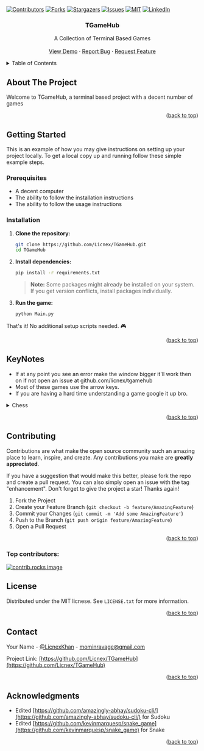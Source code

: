 <a id="readme-top"></a>
[![Contributors][contributors-shield]][contributors-url]
[![Forks][forks-shield]][forks-url]
[![Stargazers][stars-shield]][stars-url]
[![Issues][issues-shield]][issues-url]
[![MIT][license-shield]][license-url]
[![LinkedIn][linkedin-shield]][linkedin-url]



<h3 align="center">TGameHub</h3>

  <p align="center">
    A Collection of Terminal Based Games
    <br />
    <br />
    <a href="https://github.com/Licnex/TGameHub">View Demo</a>
    &middot;
    <a href="https://github.com/Licnex/TGameHub/issues/new?labels=bug&template=bug-report---.md">Report Bug</a>
    &middot;
    <a href="https://github.com/Licnex/TGameHub/issues/new?labels=enhancement&template=feature-request---.md">Request Feature</a>
  </p>
</div>



<!-- TABLE OF CONTENTS -->
<details>
  <summary>Table of Contents</summary>
  <ol>
    <li>
      <a href="#about-the-project">About The Project</a>
      <ul>
        <li><a href="#built-with">Built With</a></li>
      </ul>
    </li>
    <li>
      <a href="#getting-started">Getting Started</a>
      <ul>
        <li><a href="#prerequisites">Prerequisites</a></li>
        <li><a href="#installation">Installation</a></li>
      </ul>
    </li>
    <li><a href="#usage">Usage</a></li>
    <li><a href="#contributing">Contributing</a></li>
    <li><a href="#license">License</a></li>
    <li><a href="#contact">Contact</a></li>
    <li><a href="#acknowledgments">Acknowledgments</a></li>
  </ol>
</details>



<!-- ABOUT THE PROJECT -->
## About The Project

Welcome to TGameHub, a terminal based project with a decent number of games

<p align="right">(<a href="#readme-top">back to top</a>)</p>



<!-- GETTING STARTED -->
## Getting Started
This is an example of how you may give instructions on setting up your project locally.
To get a local copy up and running follow these simple example steps.

### Prerequisites
* A decent computer
* The ability to follow the installation instructions
* The ability to follow the usage instructions

### Installation

1. **Clone the repository:**
   ```bash
   git clone https://github.com/Licnex/TGameHub.git
   cd TGameHub
   ```

2. **Install dependencies:**
   ```bash
   pip install -r requirements.txt
   ```
   > **Note:** Some packages might already be installed on your system. If you get version conflicts, install packages individually.

3. **Run the game:**
   ```bash
   python Main.py
   ```

That's it! No additional setup scripts needed. 🎮

<p align="right">(<a href="#readme-top">back to top</a>)</p>



<!-- USAGE EXAMPLES -->
## KeyNotes
* If at any point you see an error make the window bigger it'll work then on if not open an issue at github.com/licnex/tgamehub
* Most of these games use the arrow keys. 
* If you are having a hard time understanding a game google it up bro.
<details>
  <summary>Chess</summary>
  <p>
    To play chess you use the arrow keys and enter for selection of a piece moreover there certain marks to indicate stuff eg a selected pawn would look like `[P]` and checked king would look like `k*`.If you are having trouble with the game saying "illegal selection/move" first watch this video https://www.youtube.com/watch?v=OCSbzArwB10 then if the problem presists open an issue

  </p>
</details>

<p align="right">(<a href="#readme-top">back to top</a>)</p>


<!-- CONTRIBUTING -->
## Contributing

Contributions are what make the open source community such an amazing place to learn, inspire, and create. Any contributions you make are **greatly appreciated**.

If you have a suggestion that would make this better, please fork the repo and create a pull request. You can also simply open an issue with the tag "enhancement".
Don't forget to give the project a star! Thanks again!

1. Fork the Project
2. Create your Feature Branch (`git checkout -b feature/AmazingFeature`)
3. Commit your Changes (`git commit -m 'Add some AmazingFeature'`)
4. Push to the Branch (`git push origin feature/AmazingFeature`)
5. Open a Pull Request

<p align="right">(<a href="#readme-top">back to top</a>)</p>

### Top contributors:

<a href="https://github.com/Licnex/TGameHub/graphs/contributors">
  <img src="https://contrib.rocks/image?repo=Licnex/TGameHub" alt="contrib.rocks image" />
</a>



<!-- LICENSE -->
## License

Distributed under the MIT licnese. See `LICENSE.txt` for more information.

<p align="right">(<a href="#readme-top">back to top</a>)</p>



<!-- CONTACT -->
## Contact

Your Name - [@LicnexKhan](https://twitter.com/LicnexKhan) - mominravage@gmail.com

Project Link: [https://github.com/Licnex/TGameHub](https://github.com/Licnex/TGameHub)

<p align="right">(<a href="#readme-top">back to top</a>)</p>



<!-- ACKNOWLEDGMENTS -->
## Acknowledgments

* Edited [https://github.com/amazingly-abhay/sudoku-cli/](https://github.com/amazingly-abhay/sudoku-cli/) for Sudoku
* Edited [https://github.com/kevinmarquesp/snake_game](https://github.com/kevinmarquesp/snake_game) for Snake

<p align="right">(<a href="#readme-top">back to top</a>)</p>



<!-- MARKDOWN LINKS & IMAGES -->
<!-- https://www.markdownguide.org/basic-syntax/#reference-style-links -->
[contributors-shield]: https://img.shields.io/github/contributors/Licnex/TGameHub.svg?style=for-the-badge
[contributors-url]: https://github.com/Licnex/TGameHub/graphs/contributors
[forks-shield]: https://img.shields.io/github/forks/Licnex/TGameHub.svg?style=for-the-badge
[forks-url]: https://github.com/Licnex/TGameHub/network/members
[stars-shield]: https://img.shields.io/github/stars/Licnex/TGameHub.svg?style=for-the-badge
[stars-url]: https://github.com/Licnex/TGameHub/stargazers
[issues-shield]: https://img.shields.io/github/issues/Licnex/TGameHub.svg?style=for-the-badge
[issues-url]: https://github.com/Licnex/TGameHub/issues
[license-shield]: https://img.shields.io/github/license/Licnex/TGameHub.svg?style=for-the-badge
[license-url]: https://github.com/Licnex/TGameHub/blob/master/LICENSE.txt
[linkedin-shield]: https://img.shields.io/badge/-LinkedIn-black.svg?style=for-the-badge&logo=linkedin&colorB=555
[linkedin-url]: https://linkedin.com/in/momin-khan-592797283